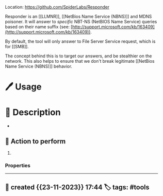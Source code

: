 
Location: https://github.com/SpiderLabs/Responder

Responder is an [[LLMNR]], [[NetBios Name Service (NBNS)]] and MDNS poisoner. It will answer to _specific_ NBT-NS (NetBIOS Name Service) queries based on their name suffix (see: [http://support.microsoft.com/kb/163409](http://support.microsoft.com/kb/163409)). 

By default, the tool will only answer to File Server Service request, which is for [[SMB]].

The concept behind this is to target our answers, and be stealthier on the network. This also helps to ensure that we don't break legitimate [[NetBios Name Service (NBNS)]] behavior.

# 🖊️ Usage


# 📔 Description

- 

##  📗 Action to perform 

1. 


### Properties
---
📆 created   {{23-11-2023}} 17:44
🏷️ tags: #tools 
---


